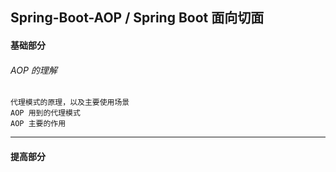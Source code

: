 ## Spring-Boot-AOP / Spring Boot 面向切面

#### 基础部分

###### AOP 的理解

    代理模式的原理，以及主要使用场景
    AOP 用到的代理模式
    AOP 主要的作用

---

#### 提高部分

######     






















